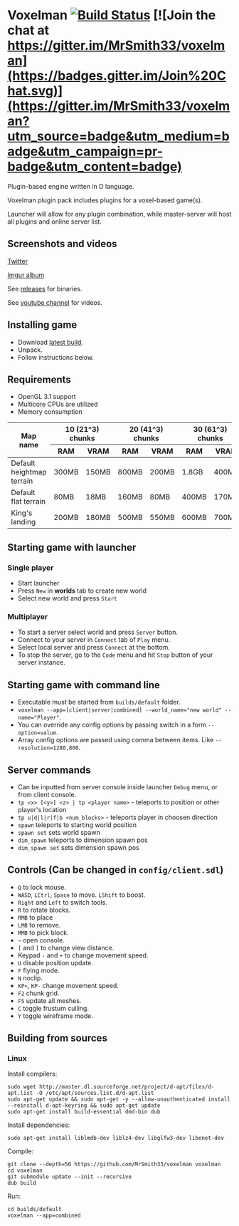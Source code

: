 Voxelman [![Build Status](https://travis-ci.org/MrSmith33/voxelman.svg?branch=master)](https://travis-ci.org/MrSmith33/voxelman) [![Join the chat at https://gitter.im/MrSmith33/voxelman](https://badges.gitter.im/Join%20Chat.svg)](https://gitter.im/MrSmith33/voxelman?utm_source=badge&utm_medium=badge&utm_campaign=pr-badge&utm_content=badge)
========

Plugin-based engine written in D language.

Voxelman plugin pack includes plugins for a voxel-based game(s).

Launcher will allow for any plugin combination, while master-server will host all plugins and online server list.

## Screenshots and videos

[Twitter](https://twitter.com/MrSmith33)

[Imgur album](https://imgur.com/a/CLTCZ)

See [releases](https://github.com/MrSmith33/voxelman/releases) for binaries.

See [youtube channel](https://www.youtube.com/channel/UCFiCQez_ZT2ZoBBJadUv3cA) for videos.

## Installing game
- Download [latest build](https://github.com/MrSmith33/voxelman/releases).
- Unpack.
- Follow instructions below.

## Requirements
- OpenGL 3.1 support
- Multicore CPUs are utilized
- Memory consumption
<table>
<thead>
<tr> <th rowspan="2">Map name</th>
<th colspan="2">10 (21^3) chunks</th>
<th colspan="2">20 (41^3) chunks</th>
<th colspan="2">30 (61^3) chunks</th> </tr>
<tr> <th>RAM</th> <th>VRAM</th> <th>RAM</th> <th>VRAM</th> <th>RAM</th> <th>VRAM</th> </tr>
</thead>
<tr> <td>Default heightmap terrain</td> <td>300MB</td><td>150MB</td> <td>800MB</td><td>200MB</td> <td>1.8GB</td><td>400MB</td> </tr>
<tr> <td>Default flat terrain</td> <td>80MB</td><td>18MB</td> <td>160MB</td><td>80MB</td> <td>400MB</td><td>170MB</td> </tr>
<tr> <td>King's landing</td> <td>200MB</td><td>180MB</td> <td>500MB</td><td>550MB</td> <td>600MB</td><td>700MB</td> </tr>
</table>

## Starting game with launcher
### Single player
- Start launcher
- Press `New` in __worlds__ tab to create new world
- Select new world and press `Start`

### Multiplayer
- To start a server select world and press `Server` button.
- Connect to your server in `Connect` tab of `Play` menu.
- Select local server and press `Connect` at the bottom.
- To stop the server, go to the `Code` menu and hit `Stop` button of your server instance.

## Starting game with command line
- Executable must be started from `builds/default` folder.
- `voxelman --app=[client|server|combined] --world_name="new world" --name="Player"`.
- You can override any config options by passing switch in a form `--option=value`.
- Array config options are passed using comma between items. Like `--resolution=1280,800`.

## Server commands
- Can be inputted from server console inside launcher `Debug` menu, or from client console.
- `tp <x> [<y>] <z> | tp <player name>` - teleports to position or other player's location
- `tp u|d|l|r|f|b <num_blocks>` - teleports player in choosen direction
- `spawn` teleports to starting world position
- `spawn set` sets world spawn
- `dim_spawn` teleports to dimension spawn pos
- `dim_spawn set` sets dimension spawn pos

## Controls (Can be changed in `config/client.sdl`)
- `Q` to lock mouse.
- `WASD`, `LCtrl`, `Space` to move. `LShift` to boost.
- `Right` and `Left` to switch tools.
- `R` to rotate blocks.
- `RMB` to place
- `LMB` to remove.
- `MMB` to pick block.
- `~` open console.
- `[` and `]` to change view distance.
- Keypad `-` and `+` to change movement speed.
- `U` disable position update.
- `F` flying mode.
- `N` noclip.
- `KP+`, `KP-` change movement speed.
- `F2` chunk grid.
- `F5` update all meshes.
- `C` toggle frustum culling.
- `Y` toggle wireframe mode.

## Building from sources
### Linux 

Install compilers:
```
sudo wget http://master.dl.sourceforge.net/project/d-apt/files/d-apt.list -O /etc/apt/sources.list.d/d-apt.list
sudo apt-get update && sudo apt-get -y --allow-unauthenticated install --reinstall d-apt-keyring && sudo apt-get update
sudo apt-get install build-essential dmd-bin dub
```

Install dependencies:
```
sudo apt-get install liblmdb-dev liblz4-dev libglfw3-dev libenet-dev
```

Compile:
```
git clone --depth=50 https://github.com/MrSmith33/voxelman voxelman
cd voxelman
git submodule update --init --recursive
dub build
```


Run:
```
cd builds/default
voxelman --app=combined
```